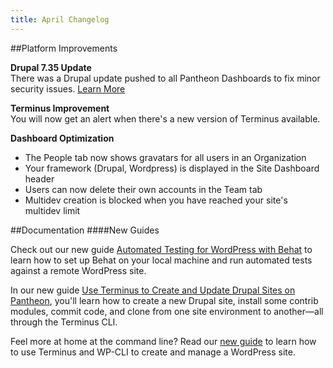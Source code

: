 ```yaml
---
title: April Changelog
---
```

##Platform Improvements

**Drupal 7.35 Update**  
There was a Drupal update pushed to all Pantheon Dashboards to fix minor security issues. [Learn More](https://www.drupal.org/drupal-7.35)

**Terminus Improvement**  
You will now get an alert when there's a new version of Terminus available.

**Dashboard Optimization**  
- The People tab now shows gravatars for all users in an Organization  
- Your framework (Drupal, Wordpress) is displayed in the Site Dashboard header  
- Users can now delete their own accounts in the Team tab  
- Multidev creation is blocked when you have reached your site's multidev limit


##Documentation
####New Guides

Check out our new guide [Automated Testing for WordPress with Behat](https://pantheon.io/docs/guides/automated-testing-wordpress-behat/) to learn how to set up Behat on your local machine and run automated tests against a remote WordPress site.

In our new guide [Use Terminus to Create and Update Drupal Sites on Pantheon](https://pantheon.io/docs/guides/terminus-drupal-site-management/), you'll learn how to create a new Drupal site, install some contrib modules, commit code, and clone from one site environment to another—all through the Terminus CLI.

Feel more at home at the command line? Read our [new guide](https://pantheon.io/docs/guides/create-a-wordpress-site-from-the-commandline-with-terminus-and-wp-cli/) to learn how to use Terminus and WP-CLI to create and manage a WordPress site.
